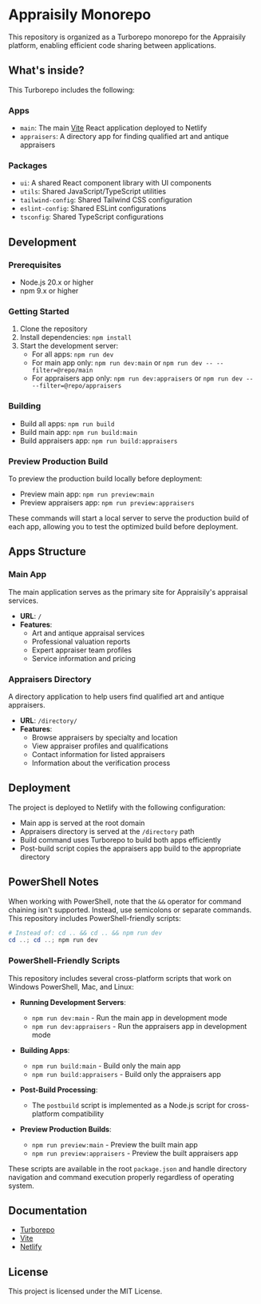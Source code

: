 # Appraisily Monorepo

This repository is organized as a Turborepo monorepo for the Appraisily platform, enabling efficient code sharing between applications.

## What's inside?

This Turborepo includes the following:

### Apps

- `main`: The main [Vite](https://vitejs.dev/) React application deployed to Netlify
- `appraisers`: A directory app for finding qualified art and antique appraisers

### Packages

- `ui`: A shared React component library with UI components
- `utils`: Shared JavaScript/TypeScript utilities
- `tailwind-config`: Shared Tailwind CSS configuration
- `eslint-config`: Shared ESLint configurations
- `tsconfig`: Shared TypeScript configurations

## Development

### Prerequisites

- Node.js 20.x or higher
- npm 9.x or higher

### Getting Started

1. Clone the repository
2. Install dependencies: `npm install`
3. Start the development server:
   - For all apps: `npm run dev`
   - For main app only: `npm run dev:main` or `npm run dev -- --filter=@repo/main`
   - For appraisers app only: `npm run dev:appraisers` or `npm run dev -- --filter=@repo/appraisers`

### Building

- Build all apps: `npm run build`
- Build main app: `npm run build:main`
- Build appraisers app: `npm run build:appraisers`

### Preview Production Build

To preview the production build locally before deployment:

- Preview main app: `npm run preview:main`
- Preview appraisers app: `npm run preview:appraisers`

These commands will start a local server to serve the production build of each app, allowing you to test the optimized build before deployment.

## Apps Structure

### Main App

The main application serves as the primary site for Appraisily's appraisal services.

- **URL**: `/`
- **Features**:
  - Art and antique appraisal services
  - Professional valuation reports
  - Expert appraiser team profiles
  - Service information and pricing

### Appraisers Directory

A directory application to help users find qualified art and antique appraisers.

- **URL**: `/directory/`
- **Features**:
  - Browse appraisers by specialty and location
  - View appraiser profiles and qualifications
  - Contact information for listed appraisers
  - Information about the verification process

## Deployment

The project is deployed to Netlify with the following configuration:

- Main app is served at the root domain
- Appraisers directory is served at the `/directory` path
- Build command uses Turborepo to build both apps efficiently
- Post-build script copies the appraisers app build to the appropriate directory

## PowerShell Notes

When working with PowerShell, note that the `&&` operator for command chaining isn't supported. Instead, use semicolons or separate commands. This repository includes PowerShell-friendly scripts:

```powershell
# Instead of: cd .. && cd .. && npm run dev
cd ..; cd ..; npm run dev
```

### PowerShell-Friendly Scripts

This repository includes several cross-platform scripts that work on Windows PowerShell, Mac, and Linux:

- **Running Development Servers**:
  - `npm run dev:main` - Run the main app in development mode
  - `npm run dev:appraisers` - Run the appraisers app in development mode

- **Building Apps**:
  - `npm run build:main` - Build only the main app
  - `npm run build:appraisers` - Build only the appraisers app

- **Post-Build Processing**:
  - The `postbuild` script is implemented as a Node.js script for cross-platform compatibility

- **Preview Production Builds**:
  - `npm run preview:main` - Preview the built main app
  - `npm run preview:appraisers` - Preview the built appraisers app

These scripts are available in the root `package.json` and handle directory navigation and command execution properly regardless of operating system.

## Documentation

- [Turborepo](https://turbo.build/repo/docs)
- [Vite](https://vitejs.dev/)
- [Netlify](https://docs.netlify.com/)

## License

This project is licensed under the MIT License.
